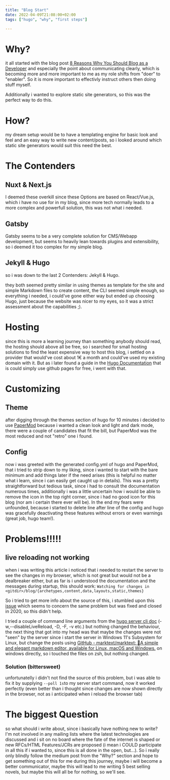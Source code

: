 ```yaml
---
title: "Blog Start"
date: 2022-04-09T21:08:00+02:00
tags: ["hugo", "why", "first steps"]

---
```


# Why?

it all started with the blog post [8 Reasons Why You Should Blog as a Developer](https://medium.com/blankpage/8-reasons-why-you-should-blog-as-a-developer-4bc8e7e87c71) and especially the point about communicating clearly, which is becoming more and more important to me as my role shifts from "doer" to "enabler". So it is more important to effectivly instruct others then doing stuff myself.

Additionally i wanted to explore static site generators, so this was the perfect way to do this.

# How?

my dream setup would be to have a templating engine for basic look and feel and an easy way to write new content/posts, so i looked around which static site generators would suit this need the best.

# The Contenders

## Nuxt & Next.js

I deemed these overkill since these Options are based on React/Vue.js, which i have no use for in my blog, since more tech normally leads to a more complex and powerfull solution, this was not what i needed.

## Gatsby

Gatsby seems to be a very complete solution for CMS/Webapp development, but seems to heavily lean towards plugins and extensibility, so i deemed it too complex for my simple blog.

## Jekyll & Hugo

so i was down to the last 2 Contenders: Jekyll & Hugo.

they both seemed pretty similar in using themes as template for the site and simple Markdown files to create content, the CLI seemed simple enough, so everything i needed, i could've gone either way but ended up choosing Hugo, just because the website was nicer to my eyes, so it was a strict assessment about the capabilities ;).

# Hosting

since this is more a learning journey than something anybody should read, the hosting should above all be free, so i searched for small hosting solutions to find the least expensive way to host this blog, i settled on a provider that would've cost about 1€ a month and could've used my existing domain with it. But as i later found a guide in the [Hugo Documentation](https://gohugo.io/hosting-and-deployment/hosting-on-github/) that is could simply use github pages for free, i went with that.

# Customizing

## Theme

after digging through the themes section of hugo for 10 minutes i decided to use [PaperMod](https://github.com/adityatelange/hugo-PaperMod/) because i wanted a clean look and light and dark mode, there were a couple of candidates that fit the bill, but PaperMod was the most reduced and not "retro" one i found.

## Config

now i was greeted with the generated config.yml of hugo and PaperMod, that i tried to strip down to my liking, since i wanted to start with the bare minimum and add things later if the need arises (this is helpful no matter what i learn, since i can easily get caught up in details). This was a pretty straightforward but tedious task, since i had to consult the documentation numerous times, additionally i was a little uncertain how i would be able to remove the icon in the top right corner, since i had no good icon for this blog (nor am i certain there ever will be). In the end my fears were unfounded, because i started to delete line after line of the config and hugo was gracefully deactivating these features without errors or even warnings (great job, hugo team!).

# Problems!!!!!

## live reloading not working

when i was writing this article i noticed that i needed to restart the server to see the changes in my browser, which is not great but would not be a dealbreaker either, but as far is i understood the documentation and the messages during startup, this should work: `Watching for changes in <gitdir>/blog/{archetypes,content,data,layouts,static,themes}`

So i tried to get more info about the source of this, i stumbled upon this [issue](https://discourse.gohugo.io/t/hugo-server-not-refreshing-with-content-change/23858) which seems to concern the same problem but was fixed and closed in 2020, so this didn't help.

I tried a couple of command line arguments from the [hugo server cli doc](https://gohugo.io/commands/hugo_server/) (-w,--disableLiveReload, -D, -F, -v etc.) but nothing changed the behaviour, the next thing that got into my head was that maybe the changes were not "seen" by the server since i start the server in Windows 11's Subsystem for Linux, but change the posts using [GitHub - marktext/marktext: 📝A simple and elegant markdown editor, available for Linux, macOS and Windows.](https://github.com/marktext/marktext) on windows directly, so i touched the files on zsh, but nothing changed.

### Solution (bittersweet)

unfortunatelly i didn't not find the source of this problem, but i was able to fix it by supplying `--poll 1s`to my server start command, now it worked perfectly (even better than i thought since changes are now shown directly in the browser, not as i anticipated when i reload the browser tab) 

# The biggest Question

so what should i write about, since i basically have nothing new to write? I'm not involved in any mailing lists where the latest technologies are discussed and i sit on no board where the fate of the internet is shaped or new RFCs/HTML Features/JCRs are proposed (i mean i COULD participate in all this if i wanted to, since this is all done in the open, but...). So i really only blindly follow the medium post from the "Why?" section and hope to get something out of this for me during this journey, maybe i will become a better communicator, maybe this will lead to me writing 5 best selling novels, but maybe this will all be for nothing, so we'll see.
